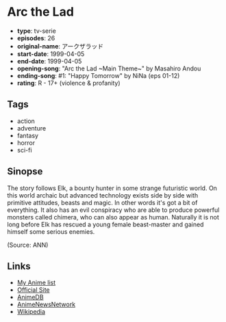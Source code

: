 # Arc the Lad

-   **type**: tv-serie
-   **episodes**: 26
-   **original-name**: アークザラッド
-   **start-date**: 1999-04-05
-   **end-date**: 1999-04-05
-   **opening-song**: "Arc the Lad ~Main Theme~" by Masahiro Andou
-   **ending-song**: #1: "Happy Tomorrow" by NiNa (eps 01-12)
-   **rating**: R - 17+ (violence & profanity)

## Tags

-   action
-   adventure
-   fantasy
-   horror
-   sci-fi

## Sinopse

The story follows Elk, a bounty hunter in some strange futuristic world. On this world archaic but advanced technology exists side by side with primitive attitudes, beasts and magic. In other words it's got a bit of everything. It also has an evil conspiracy who are able to produce powerful monsters called chimera, who can also appear as human. Naturally it is not long before Elk has rescued a young female beast-master and gained himself some serious enemies.

(Source: ANN)

## Links

-   [My Anime list](https://myanimelist.net/anime/55/Arc_the_Lad)
-   [Official Site](http://www.sonymusic.co.jp/Animation/Arc/)
-   [AnimeDB](http://anidb.info/perl-bin/animedb.pl?show=anime&aid=433)
-   [AnimeNewsNetwork](http://www.animenewsnetwork.com/encyclopedia/anime.php?id=246)
-   [Wikipedia](http://en.wikipedia.org/wiki/Arc_the_Lad)
